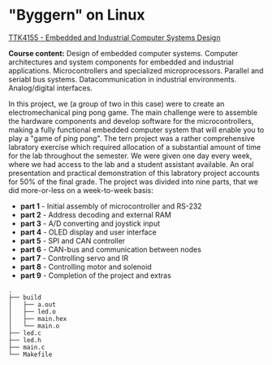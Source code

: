 # "Byggern" on Linux

[TTK4155 - Embedded and Industrial Computer Systems Design](https://www.ntnu.edu/studies/courses/TTK4155#tab=omEmnet)

**Course content:** Design of embedded computer systems. Computer architectures and system components for embedded and industrial applications. Microcontrollers and specialized microprocessors. Parallel and seriabl bus systems. Datacommunication in industrial environments. Analog/digital interfaces.

In this project, we (a group of two in this case) were to create an electromechanical ping pong game. The main challenge were to assemble the hardware components and develop software for the microcontrollers, making a fully functional embedded computer system that will enable you to play a "game of ping pong". The tern project was a rather comprehensive labratory exercise which required allocation of a substantial amount of time for the lab throughout the semester. We were given one day every week, where we had access to the lab and a student assistant available. An oral presentation and practical demonstration of this labratory project accounts for 50% of the final grade. The project was divided into nine parts, that we did more-or-less on a week-to-week basis:

* **part 1** - Initial assembly of microcontroller and RS-232
* **part 2** - Address decoding and external RAM
* **part 3** - A/D converting and joystick input
* **part 4** - OLED display and user interface
* **part 5** - SPI and CAN controller
* **part 6** - CAN-bus and communication between nodes
* **part 7** - Controlling servo and IR
* **part 8** - Controlling motor and solenoid
* **part 9** - Completion of the project and extras


```
.
├── build
│   ├── a.out
│   ├── led.o
│   ├── main.hex
│   └── main.o
├── led.c
├── led.h
├── main.c
└── Makefile

```

